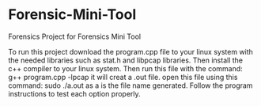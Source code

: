 # Forensic-Mini-Tool
Forensics Project for Forensics Mini Tool


To run this project download the program.cpp file to your linux system with the needed libraries such as stat.h and libpcap libraries.
Then install the c++ compiler to your linux system.
Then run this file with the command: g++ program.cpp -lpcap
it will creat a .out file. open this file using this command: sudo ./a.out as a is the file name generated. Follow the program instructions to test each option properly.
